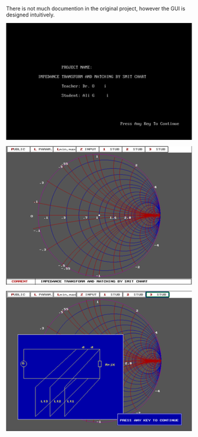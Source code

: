 There is not much documention in the original project, however the GUI is designed intuitively.

![Project name](https://raw.githubusercontent.com/kiavash-at-home/impedance-transform-matching-smith-chart/master/docs/School%20Project%20name.png)

![Smith Chart](https://raw.githubusercontent.com/kiavash-at-home/impedance-transform-matching-smith-chart/master/docs/Program%20showing%20Smith%20chart.png)

![Three Stub Matching](https://raw.githubusercontent.com/kiavash-at-home/impedance-transform-matching-smith-chart/master/docs/Program%20showing%203-stub%20matching.png)
